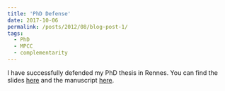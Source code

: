 ```yaml
---
title: 'PhD Defense'
date: 2017-10-06
permalink: /posts/2012/08/blog-post-1/
tags:
  - PhD
  - MPCC
  - complementarity
---
```


I have successfully defended my PhD thesis in Rennes. You can find the slides [here](files/diapo_soutenance_these_Tangi_Migot.pdf) and the manuscript [here](https://www.theses.fr/2017ISAR0026.pdf).
